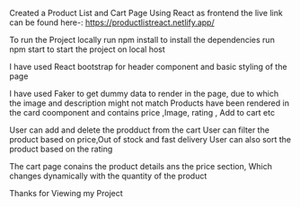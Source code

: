 Created a Product List and Cart Page Using React as frontend
the live link can be found here-: https://productlistreact.netlify.app/

To run the Project locally run npm install to install the dependencies
run npm start to start the project on local host

I have used React bootstrap for header component and basic styling of the page

I have used Faker to get dummy data to render in the page, due to which the image and description might not match
Products have been rendered in the card coomponent and contains price ,Image, rating , Add to cart etc

User can add and delete the prodduct from the cart
User can filter the product based on price,Out of stock and fast delivery
User can also sort the product based on the rating

The cart page conains the product details ans the price section, Which changes dynamically with the quantity of the product

Thanks for Viewing my Project

